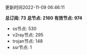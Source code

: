 更新时间2022-11-09 06:46:11

**总订阅: 73**
**总节点: 2160**
**有效节点: 974**
- ss节点: 530
- v2ray节点: 295
- trojan节点: 148
- ssr节点: 1
